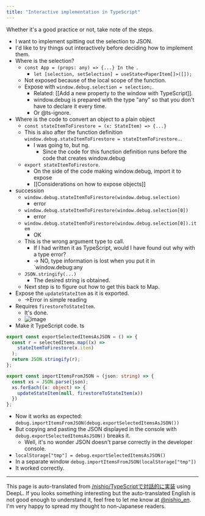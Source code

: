 ```yaml
---
title: "Interactive implementation in TypeScript"
---
```


Whether it's a good practice or not, take note of the steps.

- I want to implement spitting out the selection to JSON.
- I'd like to try things out interactively before deciding how to implement them.
- Where is the selection?
    - `const App = (props: any) => {...} In the `.
        - `let [selection, setSelection] = useState<PaperItem[]>([]);`
    - Not exposed because of the local scope of the function.
    - Expose with `window.debug.selection = selection;`.
        - Related: [[Add a new property to the window with TypeScript]].
        - window.debug is prepared with the type "any" so that you don't have to declare it every time.
        - Or @ts-ignore.
- Where is the code to convert an object to a plain object
    - `const stateItemToFirestore = (x: StateItem) => {...}`
    - This is also after the function definition `window.debug.stateItemToFirestore = stateItemToFirestore`...
        - I was going to, but ng.
            - Since the code for this function definition runs before the code that creates window.debug
    - `export stateItemToFirestore`.
        - On the side of the code making window.debug, import it to expose
        - [[Considerations on how to expose objects]]
- succession
    - `window.debug.stateItemToFirestore(window.debug.selection)`
        - error
    - `window.debug.stateItemToFirestore(window.debug.selection[0])`
        - error
    - `window.debug.stateItemToFirestore(window.debug.selection[0]).item`
        - OK
    - This is the wrong argument type to call.
        - If I had written it as TypeScript, would I have found out why with a type error?
        - -> NO, type information is lost when you put it in `window.debug:any
    - `JSON.stringify(...)`
        - The desired string is obtained.
    - Next step is to figure out how to get this back to Map.
- Expose the `updateStateItem` as it is exported.
    - →Error in simple reading
- Requires `firestoreToStateItem`.
    - It's done.
    - ![image](https://gyazo.com/5eb6bca96b3a751c15a074ec1a180cfc/thumb/1000)
- Make it TypeScript code.
ts

```typescript
export const exportSelectedItemsAsJSON = () => {
  const r = selectedItems.map((x) =>
    stateItemToFirestore(x.item)
  );
  return JSON.stringify(r);
};

export const importItemsFromJSON = (json: string) => {
  const xs = JSON.parse(json);
  xs.forEach((x: object) => {
    updateStateItem(null, firestoreToStateItem(x))
  })
};
```

- Now it works as expected: `debug.importItemsFromJSON(debug.exportSelectedItemsAsJSON())`
- But copying and pasting the JSON displayed in the console with `debug.exportSelectedItemsAsJSON()` breaks it.
    - Well, it's no wonder JSON doesn't parse correctly in the developer console.
- `localStorage["tmp"] = debug.exportSelectedItemsAsJSON()`
- In a separate window `debug.importItemsFromJSON(localStorage["tmp"])`
- It worked correctly.

---
This page is auto-translated from [/nishio/TypeScriptで対話的に実装](https://scrapbox.io/nishio/TypeScriptで対話的に実装) using DeepL. If you looks something interesting but the auto-translated English is not good enough to understand it, feel free to let me know at [@nishio_en](https://twitter.com/nishio_en). I'm very happy to spread my thought to non-Japanese readers.